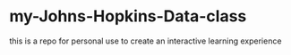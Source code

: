 # my-Johns-Hopkins-Data-class
this is a repo for personal use to create an interactive learning experience 
